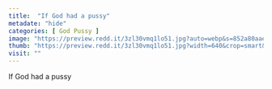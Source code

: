 ```yaml
---
title:  "If God had a pussy"
metadate: "hide"
categories: [ God Pussy ]
image: "https://preview.redd.it/3zl30vmq1lo51.jpg?auto=webp&s=852a80aaec51223aa9ec363ff70d70fc6ccb838b"
thumb: "https://preview.redd.it/3zl30vmq1lo51.jpg?width=640&crop=smart&auto=webp&s=4e4f868954c82bb946f19807f3d7228ab0d86ab4"
visit: ""
---
```

If God had a pussy
